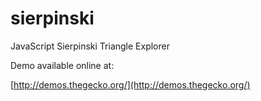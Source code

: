 sierpinski
==========

JavaScript Sierpinski Triangle Explorer

Demo available online at:

[http://demos.thegecko.org/](http://demos.thegecko.org/)
